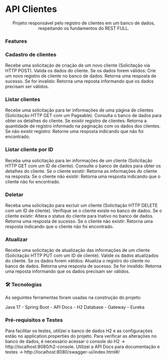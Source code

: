 # API Clientes

<p align="center">Projeto responsável pelo registro de clientes em um banco de dados, respeitando os fundamentos do REST FULL.</p>

### Features

### Cadastro de clientes 
Recebe uma solicitação de criação de um novo cliente (Solicitação via HTTP POST).
Valida os dados do cliente.
Se os dados forem válidos:
Crie um novo registro de cliente no banco de dados.
Retorna uma resposta de sucesso.
Se for invalido: 
Retorna uma reposta informando que os dados precisam ser válidos. 

### Listar clientes
Recebe uma solicitação para ler informações de uma página de clientes (Solicitação HTTP GET com um Pageable).
Consulta o banco de dados para obter os detalhes do cliente.
Se existir registro de clientes:
Retorna a quantidade de registro informado na paginação com os dados dos clientes.
Se não existir registro:
Retorne uma resposta indicando que não foi encontrado.

### Listar cliente por ID
Receba uma solicitação para ler informações de um cliente (Solicitação HTTP GET com um ID de cliente).
Consulte o banco de dados para obter os detalhes do cliente.
Se o cliente existir:
Retorna as informações do cliente na resposta.
Se o cliente não existir:
Retorna uma resposta indicando que o cliente não foi encontrado.

### Deletar
Receba uma solicitação para excluir um cliente (Solicitação HTTP DELETE com um ID de cliente).
Verifique se o cliente existe no banco de dados.
Se o cliente existir:
Altera o status do cliente para Inativo no banco de dados.
Retorna uma resposta de sucesso.
Se o cliente não existir:
Retorna uma resposta indicando que o cliente não foi encontrado.

### Atualizar 
Recebe uma solicitação de atualização das informações de um cliente (Solicitação HTTP PUT com um ID de cliente).
Valide os dados atualizados do cliente.
Se os dados forem válidos:
Atualiza o registro do cliente no banco de dados.
Retorna uma resposta de sucesso.
Se for invalido: 
Retorna uma reposta informando que os dados precisam ser válidos. 


### 🛠 Tecnologias

As seguintes ferramentas foram usadas na construção do projeto:

Java 17 - Spring Boot - API Docs - H2 Database - Gateway - Eureka


### Pré-requisitos e Testes

Para facilitar os testes, utilizei o banco de dados H2 e as configurações estão no application.properties do projeto.
Para verificar as alterações no banco de dados, é necessário acessar o console do H2 -> http://localhost:8080/h2-console.
Utilizei a API Docs para documentação e testes -> http://localhost:8080/swagger-ui/index.html#/
